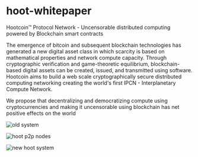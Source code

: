 # hoot-whitepaper
Hootcoin™ Protocol Network - Uncensorable  distributed computing powered by Blockchain smart contracts 

The emergence of bitcoin and subsequent blockchain technologies has generated a new digital asset class in which scarcity is based on mathematical properties and network compute capacity. Through cryptographic verification and game-theoretic equilibrium, blockchain-based digital assets can be created, issued, and transmitted using software.
Hootcoin aims to build a web scale cryptographically secure distributed computing networking creating the world's first IPCN - Interplanetary Compute Network. 

We propose that decentralizing and democratizing compute using cryptocurrencies and making it uncensorable using blockchain has net positive effects on the world 

![old system](https://raw.githubusercontent.com/hootcoin/hoot-whitepaper/master/static/problem-architecture.png)


![hoot p2p nodes](https://raw.githubusercontent.com/hootcoin/hoot-whitepaper/master/static/hoot-video-architecture-channel.png)

![new hoot system](https://raw.githubusercontent.com/hootcoin/hoot-whitepaper/master/static/hoot-solution.png)
